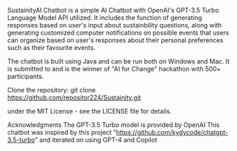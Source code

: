 SustainityAI Chatbot is a simple AI Chatbot with OpenAI's GPT-3.5 Turbo Language Model API utilized. It includes the function of generating responses based on user's input about sustainbility questions, along with generating customized computer notifications on possible events that users can organize based on user's responses about their personal preferences such as their favourite events.

The chatbot is built using Java and can be run both on Windows and Mac. It is submitted to and is the winner of "AI for Change" hackathon with 500+ participants.

Clone the repository: git clone https://github.com/repositor224/Sustainity.git

 under the MIT License - see the LICENSE file for details.

Acknowledgments
The GPT-3.5 Turbo model is provided by OpenAI
This chatbot was inspired by this project "https://github.com/kydycode/chatgpt-3.5-turbo" and iterated on using GPT-4 and Copilot
